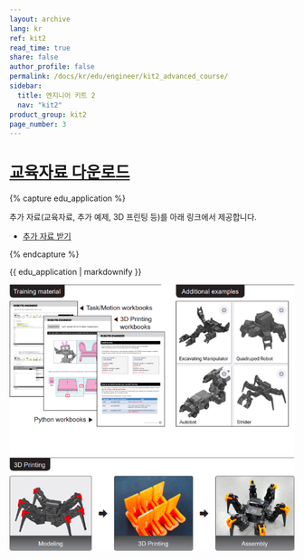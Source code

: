 ```yaml
---
layout: archive
lang: kr
ref: kit2
read_time: true
share: false
author_profile: false
permalink: /docs/kr/edu/engineer/kit2_advanced_course/
sidebar:
  title: 엔지니어 키트 2
  nav: "kit2"
product_group: kit2
page_number: 3
---
```


<div style="counter-reset: h1 2"></div>

# [교육자료 다운로드](#교육자료-다운로드)

{% capture edu_application %}

추가 자료(교육자료, 추가 예제, 3D 프린팅 등)를 아래 링크에서 제공합니다. 
- [추가 자료 받기](https://www.robotis.com/edu/engkit2.php)

{% endcapture %}
<div class="notice--info">{{ edu_application | markdownify }}</div>

![](/assets/images/edu/engineer/kit2/engineer_edu_metarials_kit2.png)
